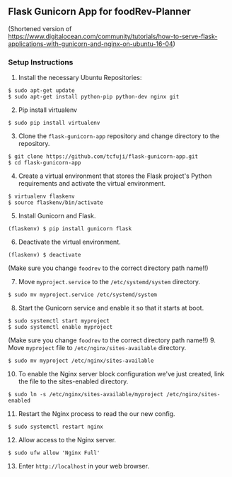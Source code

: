 ## Flask Gunicorn App for foodRev-Planner

(Shortened version of https://www.digitalocean.com/community/tutorials/how-to-serve-flask-applications-with-gunicorn-and-nginx-on-ubuntu-16-04)

### Setup Instructions

1. Install the necessary Ubuntu Repositories:
```
$ sudo apt-get update
$ sudo apt-get install python-pip python-dev nginx git
```

2.  Pip install virtualenv
```
$ sudo pip install virtualenv
```

3. Clone the `flask-gunicorn-app` repository and change directory to the repository.
```
$ git clone https://github.com/tcfuji/flask-gunicorn-app.git
$ cd flask-gunicorn-app
```

4. Create a virtual environment that stores the Flask project's Python requirements and activate the virtual environment.
```
$ virtualenv flaskenv
$ source flaskenv/bin/activate
```

5. Install Gunicorn and Flask.
```
(flaskenv) $ pip install gunicorn flask
```
6. Deactivate the virtual environment.
```
(flaskenv) $ deactivate
```
(Make sure you change `foodrev` to the correct directory path name!!)

7. Move `myproject.service` to the `/etc/systemd/system` directory.
```
$ sudo mv myproject.service /etc/systemd/system
```

8. Start the Gunicorn service and enable it so that it starts at boot.
```
$ sudo systemctl start myproject
$ sudo systemctl enable myproject
```

(Make sure you change `foodrev` to the correct directory path name!!)
9. Move `myproject` file to `/etc/nginx/sites-available` directory.
```
$ sudo mv myproject /etc/nginx/sites-available
```

10. To enable the Nginx server block configuration we've just created, link the file to the sites-enabled directory.
```
$ sudo ln -s /etc/nginx/sites-available/myproject /etc/nginx/sites-enabled
```

11. Restart the Nginx process to read the our new config.
```
$ sudo systemctl restart nginx
```

12. Allow access to the Nginx server.
```
$ sudo ufw allow 'Nginx Full'
```

13. Enter `http://localhost` in your web browser.
